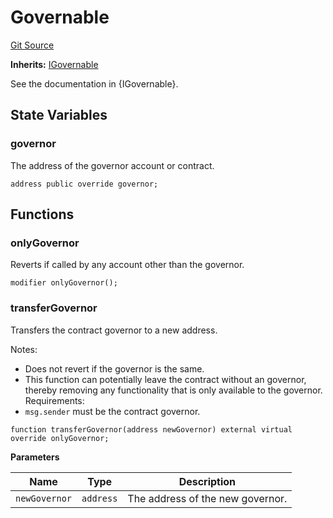 # Governable

[Git Source](https://github.com/isle-labs/isle-docs/tree/main/docs/reference/interfaces/Governable.md)

**Inherits:**
[IGovernable](/docs/reference/interfaces/IGovernable.md)

See the documentation in {IGovernable}.

## State Variables

### governor

The address of the governor account or contract.

```solidity
address public override governor;
```

## Functions

### onlyGovernor

Reverts if called by any account other than the governor.

```solidity
modifier onlyGovernor();
```

### transferGovernor

Transfers the contract governor to a new address.

Notes:

- Does not revert if the governor is the same.
- This function can potentially leave the contract without an governor, thereby removing any
  functionality that is only available to the governor.
  Requirements:
- `msg.sender` must be the contract governor.

```solidity
function transferGovernor(address newGovernor) external virtual override onlyGovernor;
```

**Parameters**

| Name          | Type      | Description                      |
| ------------- | --------- | -------------------------------- |
| `newGovernor` | `address` | The address of the new governor. |
